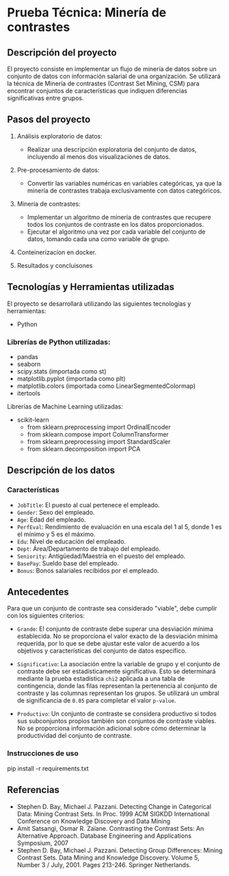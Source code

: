 # Prueba Técnica: Minería de contrastes

## Descripción del proyecto

El proyecto consiste en implementar un flujo de minería de datos sobre un conjunto de datos con información salarial de una organización. Se utilizará la técnica de Minería de contrastes (Contrast Set Mining, CSM) para encontrar conjuntos de características que indiquen diferencias significativas entre grupos.

## Pasos del proyecto

1. Análisis exploratorio de datos:
   - Realizar una descripción exploratoria del conjunto de datos, incluyendo al menos dos visualizaciones de datos.

2. Pre-procesamiento de datos:
   - Convertir las variables numéricas en variables categóricas, ya que la minería de contrastes trabaja exclusivamente con datos categóricos.

3. Minería de contrastes:
   - Implementar un algoritmo de minería de contrastes que recupere todos los conjuntos de contraste en los datos proporcionados.
   - Ejecutar el algoritmo una vez por cada variable del conjunto de datos, tomando cada una como variable de grupo.

4. Conteinerizacion en docker.

5. Resultados y concluisones

## Tecnologías y Herramientas utilizadas

El proyecto se desarrollará utilizando las siguientes tecnologías y herramientas:

- Python

### Librerías de Python utilizadas:

- pandas
- seaborn
- scipy.stats (importada como st)
- matplotlib.pyplot (importada como plt)
- matplotlib.colors (importada como LinearSegmentedColormap)
- itertools

Librerías de Machine Learning utilizadas:

- scikit-learn
  - from sklearn.preprocessing import OrdinalEncoder
  - from sklearn.compose import ColumnTransformer
  - from sklearn.preprocessing import StandardScaler
  - from sklearn.decomposition import PCA



## Descripción de los datos

### Características

- `JobTitle`: El puesto al cual pertenece el empleado.
- `Gender`: Sexo del empleado.
- `Age`: Edad del empleado.
- `PerfEval`: Rendimiento de evaluación en una escala del 1 al 5, donde 1 es el mínimo y 5 es el máximo.
- `Edu`: Nivel de educación del empleado.
- `Dept`: Área/Departamento de trabajo del empleado.
- `Seniority`: Antigüedad/Maestría en el puesto del empleado.
- `BasePay`: Sueldo base del empleado.
- `Bonus`: Bonos salariales recibidos por el empleado.

## Antecedentes

Para que un conjunto de contraste sea considerado "viable", debe cumplir con los siguientes criterios:

- `Grande`: El conjunto de contraste debe superar una desviación mínima establecida. No se proporciona el valor exacto de la desviación mínima requerida, por lo que se debe ajustar este valor de acuerdo a los objetivos y características del conjunto de datos específico.

- `Significativo`: La asociación entre la variable de grupo y el conjunto de contraste debe ser estadísticamente significativa. Esto se determinará mediante la prueba estadística `chi2` aplicada a una tabla de contingencia, donde las filas representan la pertenencia al conjunto de contraste y las columnas representan los grupos. Se utilizará un umbral de significancia de `0.05` para completar el valor `p-value`.

- `Productivo`: Un conjunto de contraste se considera productivo si todos sus subconjuntos propios también son conjuntos de contraste viables. No se proporciona información adicional sobre cómo determinar la productividad del conjunto de contraste.



### Instrucciones de uso


pip install -r requirements.txt


## Referencias

- Stephen D. Bay, Michael J. Pazzani. Detecting Change in Categorical Data:
Mining Contrast Sets. In Proc. 1999 ACM SIGKDD International Conference
on Knowledge Discovery and Data Mining
- Amit Satsangi, Osmar R. Zaïane. Contrasting the Contrast Sets: An
Alternative Approach. Database Engineering and Applications Symposium,
2007
- Stephen D. Bay, Michael J. Pazzani. Detecting Group Differences: Mining
Contrast Sets. Data Mining and Knowledge Discovery. Volume 5, Number 3 /
July, 2001. Pages 213-246. Springer Netherlands.